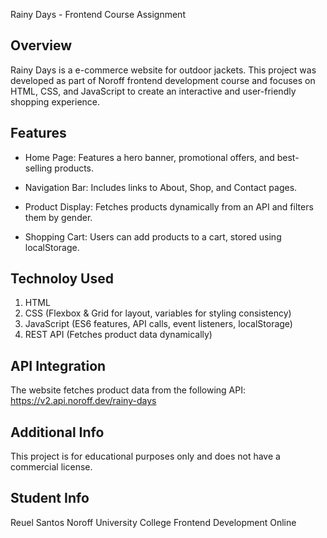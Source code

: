 Rainy Days - Frontend Course Assignment

## Overview
Rainy Days is a e-commerce website for outdoor jackets. This project was developed as part of Noroff frontend development course and focuses on HTML, CSS, and JavaScript to create an interactive and user-friendly shopping experience.

## Features

- Home Page: Features a hero banner, promotional offers, and best-selling products.

- Navigation Bar: Includes links to About, Shop, and Contact pages.

- Product Display: Fetches products dynamically from an API and filters them by gender.

- Shopping Cart: Users can add products to a cart, stored using localStorage.

## Technoloy Used

1. HTML
2. CSS (Flexbox & Grid for layout, variables for styling consistency)
3. JavaScript (ES6 features, API calls, event listeners, localStorage)
4. REST API (Fetches product data dynamically)

## API Integration

The website fetches product data from the following API:
https://v2.api.noroff.dev/rainy-days

## Additional Info

This project is for educational purposes only and does not have a commercial license.

## Student Info 

Reuel Santos 
Noroff University College
Frontend Development Online

